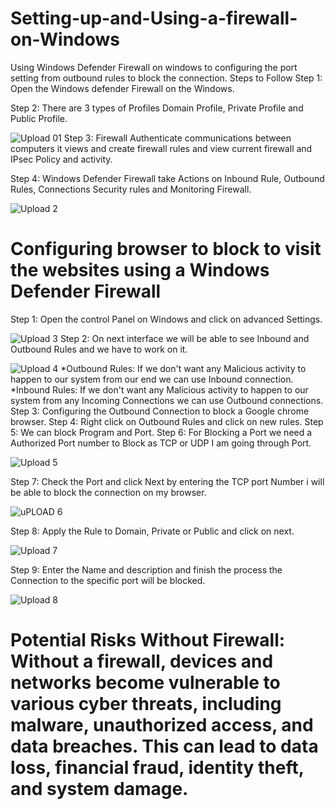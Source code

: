 # Setting-up-and-Using-a-firewall-on-Windows
Using Windows Defender Firewall on windows to configuring the port setting from outbound rules to block the connection.
Steps to Follow 
Step 1: Open the Windows defender Firewall on the Windows.

Step 2: There are 3 types of Profiles Domain Profile, Private Profile and Public Profile.

![Upload 01](https://github.com/user-attachments/assets/3b2f238d-e528-4347-9e6f-6bead2dd9c1f)
Step 3: Firewall Authenticate communications between computers it views and create firewall rules and view current firewall and IPsec Policy and activity.

Step 4: Windows Defender Firewall take Actions on Inbound Rule, Outbound Rules, Connections Security rules and Monitoring Firewall.

![Upload 2](https://github.com/user-attachments/assets/207f2de7-1823-4b10-a5a8-f2bc4fcdbd81)

# Configuring browser to block to visit the websites using a Windows Defender Firewall
Step 1: Open the control Panel on Windows and click on advanced Settings.

![Upload 3](https://github.com/user-attachments/assets/10f9b10e-07e0-45fa-8540-9b92781bb769)
Step 2: On next interface we will be able to see Inbound and Outbound Rules and we have to work on it.

![Upload 4](https://github.com/user-attachments/assets/70f1234a-45fd-4724-8663-fbc0531337e4)
*Outbound Rules: If we don't want any Malicious activity to happen to our system from our end we can use Inbound connection.
*Inbound Rules: If we don't want any Malicious activity to happen to our system from any Incoming Connections we can use Outbound connections.
Step 3: Configuring the Outbound Connection to block a Google chrome browser.
Step 4: Right click on Outbound Rules and click on new rules.
Step 5: We can block Program and Port.
Step 6: For Blocking a Port we need a Authorized Port number to Block as TCP or UDP I am going through Port.

![Upload 5](https://github.com/user-attachments/assets/4123bb0f-0991-4c74-b4d8-1c476c38c496)

Step 7: Check the Port and click Next by entering the TCP port Number i will be able to block the connection on my browser.

![uPLOAD 6](https://github.com/user-attachments/assets/129bb710-7acd-496b-85a0-053c95bd9f19)

Step 8: Apply the Rule to Domain, Private or Public and click on next.

![Upload 7](https://github.com/user-attachments/assets/89b9d195-8e78-41f1-b06e-a069c7c54d57)

Step 9: Enter the Name and description and finish the process the Connection to the specific port will be blocked.

![Upload 8](https://github.com/user-attachments/assets/ed0b70b4-b864-47dc-b16b-12bd61d473b7)



# Potential Risks Without Firewall: Without a firewall, devices and networks become vulnerable to various cyber threats, including malware, unauthorized access, and data breaches. This can lead to data loss, financial fraud, identity theft, and system damage. 
